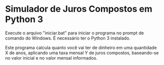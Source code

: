 # Simulador de Juros Compostos em Python 3

Execute o arquivo "iniciar.bat" para iniciar o programa no prompt de comando do Windows. É necessário ter o Python 3 instalado.

Este programa calcula quanto você vai ter de dinheiro em uma quantidade X de anos, aplicando uma taxa mensal Y de juros compostos, baseando-se no valor inicial e no valor mensal informados.
